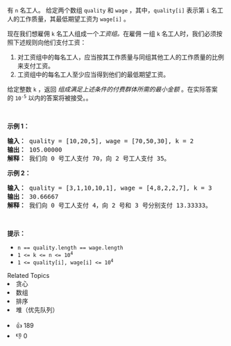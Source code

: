 <p>有 <code>n</code>&nbsp;名工人。&nbsp;给定两个数组&nbsp;<code>quality</code>&nbsp;和&nbsp;<code>wage</code>&nbsp;，其中，<code>quality[i]</code>&nbsp;表示第&nbsp;<code>i</code>&nbsp;名工人的工作质量，其最低期望工资为&nbsp;<code>wage[i]</code>&nbsp;。</p>

<p>现在我们想雇佣&nbsp;<code>k</code>&nbsp;名工人组成一个<em>工资组。</em>在雇佣&nbsp;一组 <code>k</code>&nbsp;名工人时，我们必须按照下述规则向他们支付工资：</p>

<ol> 
 <li>对工资组中的每名工人，应当按其工作质量与同组其他工人的工作质量的比例来支付工资。</li> 
 <li>工资组中的每名工人至少应当得到他们的最低期望工资。</li> 
</ol>

<p>给定整数 <code>k</code> ，返回 <em>组成满足上述条件的付费群体所需的最小金额&nbsp;</em>。在实际答案的&nbsp;<code>10<sup>-5</sup></code>&nbsp;以内的答案将被接受。。</p>

<p>&nbsp;</p>

<ol> 
</ol>

<p><strong>示例 1：</strong></p>

<pre>
<strong>输入： </strong>quality = [10,20,5], wage = [70,50,30], k = 2
<strong>输出： </strong>105.00000
<strong>解释：</strong> 我们向 0 号工人支付 70，向 2 号工人支付 35。</pre>

<p><strong>示例 2：</strong></p>

<pre>
<strong>输入： </strong>quality = [3,1,10,10,1], wage = [4,8,2,2,7], k = 3
<strong>输出： </strong>30.66667
<strong>解释： </strong>我们向 0 号工人支付 4，向 2 号和 3 号分别支付 13.33333。</pre>

<p>&nbsp;</p>

<p><strong>提示：</strong></p>

<ul> 
 <li><code>n == quality.length == wage.length</code></li> 
 <li><code>1 &lt;= k &lt;= n &lt;= 10<sup>4</sup></code></li> 
 <li><code>1 &lt;= quality[i], wage[i] &lt;= 10<sup>4</sup></code></li> 
</ul>

<div><div>Related Topics</div><div><li>贪心</li><li>数组</li><li>排序</li><li>堆（优先队列）</li></div></div><br><div><li>👍 189</li><li>👎 0</li></div>